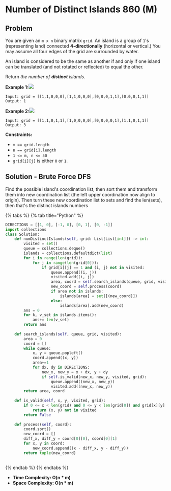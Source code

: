 # Number of Distinct Islands 860 \(M\)

## Problem

You are given an `m x n` binary matrix `grid`. An island is a group of `1`'s \(representing land\) connected **4-directionally** \(horizontal or vertical.\) You may assume all four edges of the grid are surrounded by water.

An island is considered to be the same as another if and only if one island can be translated \(and not rotated or reflected\) to equal the other.

Return _the number of **distinct** islands_.

**Example 1:**![](https://assets.leetcode.com/uploads/2021/05/01/distinctisland1-1-grid.jpg)

```text
Input: grid = [[1,1,0,0,0],[1,1,0,0,0],[0,0,0,1,1],[0,0,0,1,1]]
Output: 1
```

**Example 2:**![](https://assets.leetcode.com/uploads/2021/05/01/distinctisland1-2-grid.jpg)

```text
Input: grid = [[1,1,0,1,1],[1,0,0,0,0],[0,0,0,0,1],[1,1,0,1,1]]
Output: 3
```

**Constraints:**

* `m == grid.length`
* `n == grid[i].length`
* `1 <= m, n <= 50`
* `grid[i][j]` is either `0` or `1`.

## Solution - Brute Force DFS

Find the possible island's coordination list, then sort them and transform them into new coordination list \(the left upper coordination now align to origin\). Then turn these new coordination list to sets and find the len\(sets\), then that's the distinct islands numbers

{% tabs %}
{% tab title="Python" %}
```python
DIRECTIONS = [[1, 0], [-1, 0], [0, 1], [0, -1]]
import collections
class Solution:
    def numDistinctIslands(self, grid: List[List[int]]) -> int:
        visited = set()
        queue = collections.deque()
        islands = collections.defaultdict(list)
        for i in range(len(grid)):
            for j in range(len(grid[0])):
                if grid[i][j] == 1 and (i, j) not in visited:
                    queue.append((i, j))
                    visited.add((i, j))
                    area, coord = self.search_islands(queue, grid, visited)
                    new_coord = self.process(coord)
                    if area not in islands:
                        islands[area] = set([(new_coord)])
                    else:
                        islands[area].add(new_coord)
        ans = 0
        for k, v_set in islands.items():
            ans+= len(v_set)
        return ans
    
    def search_islands(self, queue, grid, visited):
        area = 0
        coord = []
        while queue:
            x, y = queue.popleft()
            coord.append((x, y))
            area+=1
            for dx, dy in DIRECTIONS:
                new_x, new_y = x + dx, y + dy
                if self.is_valid(new_x, new_y, visited, grid):
                    queue.append((new_x, new_y))
                    visited.add((new_x, new_y))
        return area, coord
    
    def is_valid(self, x, y, visited, grid):
        if 0 <= x < len(grid) and 0 <= y < len(grid[0]) and grid[x][y] == 1:
            return (x, y) not in visited
        return False
    
    def process(self, coord):
        coord.sort()
        new_coord = []
        diff_x, diff_y = coord[0][0], coord[0][1]
        for x, y in coord:
            new_coord.append((x - diff_x, y - diff_y))
        return tuple(new_coord)
        
```
{% endtab %}
{% endtabs %}

* **Time Complexity: O\(n \* m\)**
* **Space Complexity:  O\(n \* m\)**

